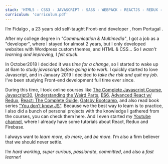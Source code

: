 ```yaml
---
stack: 'HTML5 - CSS3 - JAVASCRIPT - SASS - WEBPACK - REACTJS - REDUX - STYLED COMPONENTS - CSS MODULES - FIREBASE - BABEL - GRAPHQL - GATSBY'
curriculum: 'curriculum.pdf'
---
```


I’m <span>Fidalgo</span> , a 23 years old self-taught <span>Front-end developer</span> , from <span>Portugal</span> .

After my college degree in _"Communication & Multimedia"_, I got a job as a "developer", where I stayed for almost 2 years, but I only developed websites with Wordpress custom themes, and HTML & CSS… So I _wasn’t learning and improving_, I _felt stuck_.

In October2018 I decided it was _time for a change_, so I started to wake up at 6am to _study javascript before going into work_. I quickly started to <span>love Javascript</span>, and in January 2019 I decided to _take the risk and quit my job_. I’ve been studying Front-end development full time ever since.

During this time, I took online courses like [The Complete Javascript Course](), [Javascript30](), [Understanding the Weird Parts](), [ES6](), [Advanced React w/ Redux](), [React: The Complete Guide](), [Gatsby Bootcamp](), and also read book series ["You don’t know JS"](). Because we the best way to learn is to practice, I also did a bunch of personal projects with the knowledge I gathered from the courses, you can check them <scroll-link to='portfolio'>here</scroll-link>. And I even started my [Youtube channel](https://www.youtube.com/channel/UC8pnh6gmhMP-hyQ6MJb414g 'Fidalgo Youtube Channel'), where I already have some tutorials about React, Redux and Firebase.

I always want to _learn more_, _do more_, and _be more_. I’m also a firm believer that we should <span>never settle</span>.

I’m _hard working_, _super curious_, _passionate_, _committed_, and also a _fast learner_!
